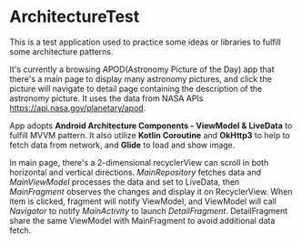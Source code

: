 # ArchitectureTest

This is a test application used to practice some ideas or libraries to fulfill some architecture patterns.

It's currently a browsing APOD(Astronomy Picture of the Day) app that there's a main page to display many astronomy pictures, 
and click the picture will navigate to detail page containing the description of the astronomy picture.
It uses the data from NASA APIs https://api.nasa.gov/planetary/apod.

App adopts **Android Architecture Components - ViewModel & LiveData** to fulfill MVVM pattern.
It also utilize **Kotlin Coroutine** and **OkHttp3** to help to fetch data from network, and **Glide** to load and show image.

In main page, there's a 2-dimensional recyclerView can scroll in both horizontal and vertical directions.
*MainRepository* fetches data and *MainViewModel* processes the data and set to LiveData, then *MainFragment* observes the changes and display it on RecyclerView.
When item is clicked, fragment will notify ViewModel, and ViewModel will call *Navigator* to notify *MainActivity* to launch *DetailFragment*.
DetailFragment share the same ViewModel with MainFragment to avoid additional data fetch.

